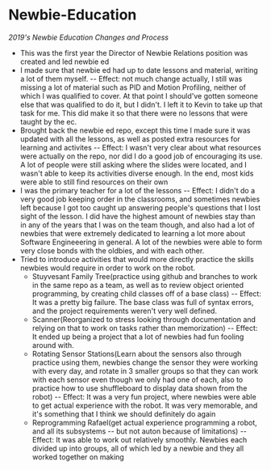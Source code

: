 # Newbie-Education

_2019's Newbie Education Changes and Process_

- This was the first year the Director of Newbie Relations position was created and led newbie ed
- I made sure that newbie ed had up to date lessons and material, writing a lot of them myself. -- Effect: not much change actually, I still was missing a lot of material such as PID and Motion Profiling, neither of which I was qualified to cover. At that point I should've gotten someone else that was qualified to do it, but I didn't. I left it to Kevin to take up that task for me. This did make it so that there were no lessons that were taught by the ec.
- Brought back the newbie ed repo, except this time I made sure it was updated with all the lessons, as well as posted extra resources for learning and activites -- Effect: I wasn't very clear about what resources were actually on the repo, nor did I do a good job of encouraging its use. A lot of people were still asking where the slides were located, and I wasn't able to keep its activities diverse enough. In the end, most kids were able to still find resources on their own
- I was the primary teacher for a lot of the lessons -- Effect: I didn't do a very good job keeping order in the classrooms, and sometimes newbies left because I got too caught up answering people's questions that I lost sight of the lesson. I did have the highest amount of newbies stay than in any of the years that I was on the team though, and also had a lot of newbies that were extremely dedicated to learning a lot more about Software Engineeering in general. A lot of the newbies were able to form very close bonds with the oldbies, and with each other.
- Tried to introduce activities that would more directly practice the skills newbies would require in order to work on the robot.
    - Stuyvesant Family Tree(practice using github and branches to work in the same repo as a team, as well as to review object oriented programming, by creating child classes off of a base class) -- Effect: It was a pretty big failure. The base class was full of syntax errors, and the project requirements weren't very well defined.
    - Scanner(Reorganized to stress looking through documentation and relying on that to work on tasks rather than memorization) -- Effect: It ended up being a project that a lot of newbies had fun fooling around with.
    - Rotating Sensor Stations(Learn about the sensors also through practice using them, newbies change the sensor they were working with every day, and rotate in 3 smaller groups so that they can work with each sensor even though we only had one of each, also to practice how to use shuffleboard to display data shown from the robot) -- Effect: It was a very fun project, where newbies were able to get actual experience with the robot. It was very memorable, and it's something that I think we should definitely do again
    - Reprogramming Rafael(get actual experience programming a robot, and all its subsystems -- but not auton because of limitations) --Effect: It was able to work out relatively smoothly. Newbies each divided up into groups, all of which led by a newbie and they all worked together on making
